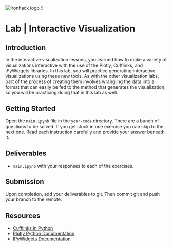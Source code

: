 ![Ironhack logo](https://i.imgur.com/1QgrNNw.png) :)

# Lab | Interactive Visualization

## Introduction

In the interactive visualization lessons, you learned how to make a variety of visualizations interactive with the use of the Plotly, Cufflinks, and IPyWidgets libraries. In this lab, you will practice generating interactive visualizations using these new tools. As with the other visualization labs, part of the process of creating them involves wrangling the data into a format that can easily be fed to the method that generates the visualization, so you will be practicing doing that in this lab as well.

## Getting Started

Open the `main.ipynb` file in the `your-code` directory. There are a bunch of questions to be solved. If you get stuck in one exercise you can skip to the next one. Read each instruction carefully and provide your answer beneath it.

## Deliverables

- `main.ipynb` with your responses to each of the exercises.

## Submission

Upon completion, add your deliverables to git. Then commit git and push your branch to the remote.

## Resources

- [Cufflinks in Python](https://plot.ly/ipython-notebooks/cufflinks/)
- [Plotly Python Documentation](https://plot.ly/python/)
- [IPyWidgets Documentation](https://ipywidgets.readthedocs.io/en/stable/examples/Using%20Interact.html#)
